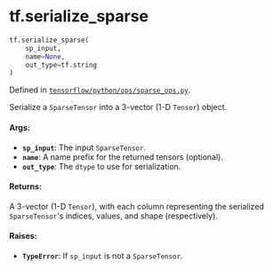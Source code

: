 <div itemscope itemtype="http://developers.google.com/ReferenceObject">
<meta itemprop="name" content="tf.serialize_sparse" />
</div>

# tf.serialize_sparse

``` python
tf.serialize_sparse(
    sp_input,
    name=None,
    out_type=tf.string
)
```



Defined in [`tensorflow/python/ops/sparse_ops.py`](https://www.tensorflow.org/code/tensorflow/python/ops/sparse_ops.py).

Serialize a `SparseTensor` into a 3-vector (1-D `Tensor`) object.

#### Args:

* <b>`sp_input`</b>: The input `SparseTensor`.
* <b>`name`</b>: A name prefix for the returned tensors (optional).
* <b>`out_type`</b>: The `dtype` to use for serialization.


#### Returns:

A 3-vector (1-D `Tensor`), with each column representing the serialized
`SparseTensor`'s indices, values, and shape (respectively).


#### Raises:

* <b>`TypeError`</b>: If `sp_input` is not a `SparseTensor`.